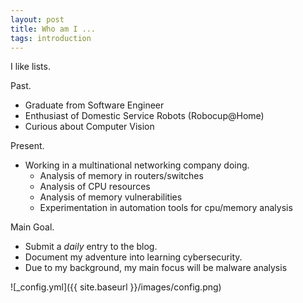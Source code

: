 ```yaml
---
layout: post
title: Who am I ... 
tags: introduction
---
```


I like lists. 

Past. 
- Graduate from Software Engineer 
- Enthusiast of Domestic Service Robots (Robocup@Home)
- Curious about Computer Vision 

Present. 
- Working in a multinational networking company doing. 
  - Analysis of memory in routers/switches
  - Analysis of CPU resources 
  - Analysis of memory vulnerabilities
  - Experimentation in automation tools for cpu/memory analysis 
  
Main Goal. 
- Submit a *daily* entry to the blog. 
- Document my adventure into learning cybersecurity. 
- Due to my background, my main focus will be malware analysis 

![_config.yml]({{ site.baseurl }}/images/config.png)
